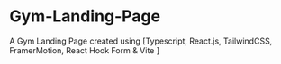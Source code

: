 # Gym-Landing-Page
A Gym Landing Page created using [Typescript, React.js, TailwindCSS, FramerMotion, React Hook Form &amp; Vite ] 
